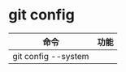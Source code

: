 # git config
| 命令                                  |功能                                           |
|---------------------------------------|-----------------------------------------------|
| git config --system                   | 
